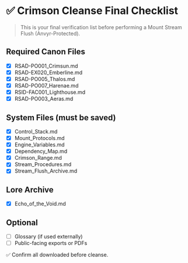 # ✅ Crimson Cleanse Final Checklist

> This is your final verification list before performing a Mount Stream Flush (Anvyr-Protected).

## Required Canon Files
- [x] RSAD-PO001_Crimsun.md
- [x] RSAD-EX020_Emberline.md
- [x] RSAD-PO005_Thalos.md
- [x] RSAD-PO007_Harenae.md
- [x] RSID-FAC001_Lighthouse.md
- [x] RSAD-PO003_Aeras.md

## System Files (must be saved)
- [x] Control_Stack.md
- [x] Mount_Protocols.md
- [x] Engine_Variables.md
- [x] Dependency_Map.md
- [x] Crimson_Range.md
- [x] Stream_Procedures.md
- [x] Stream_Flush_Archive.md

## Lore Archive
- [x] Echo_of_the_Void.md

## Optional
- [ ] Glossary (if used externally)
- [ ] Public-facing exports or PDFs

✅ Confirm all downloaded before cleanse.

